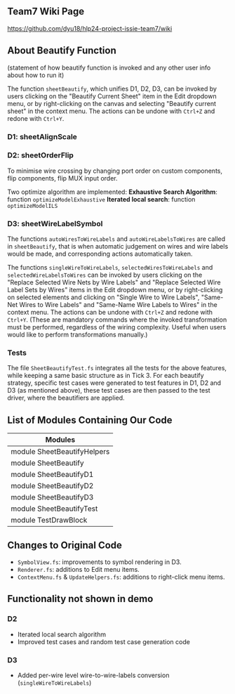 ## Team7 Wiki Page
https://github.com/dyu18/hlp24-project-issie-team7/wiki

## About Beautify Function
(statement of how beautify function is invoked and any other user info about how to run it)

The function `sheetBeautify`, which unifies D1, D2, D3, can be invoked by users clicking on the "Beautify Current Sheet" item in the Edit dropdown menu, or by right-clicking on the canvas and selecting "Beautify current sheet" in the context menu. The actions can be undone with `Ctrl+Z` and redone with `Ctrl+Y`.


### D1: sheetAlignScale


### D2: sheetOrderFlip

To minimise wire crossing by changing port order on custom components, flip components, flip MUX input order.

Two optimize algorithm are implemented:
**Exhaustive Search Algorithm**: function `optimizeModelExhaustive`
**Iterated local search**: function `optimizeModelILS`






### D3: sheetWireLabelSymbol
The functions `autoWiresToWireLabels` and `autoWireLabelsToWires` are called in `sheetBeautify`, that is when automatic judgement on wires and wire labels would be made, and corresponding actions automatically taken.

The functions `singleWireToWireLabels`, `selectedWiresToWireLabels` and `selectedWireLabelsToWires` can be invoked by users clicking on the "Replace Selected Wire Nets by Wire Labels" and "Replace Selected Wire Label Sets by Wires" items in the Edit dropdown menu, or by right-clicking on selected elements and clicking on "Single Wire to Wire Labels", "Same-Net Wires to Wire Labels" and "Same-Name Wire Labels to Wires" in the context menu. The actions can be undone with `Ctrl+Z` and redone with `Ctrl+Y`. (These are mandatory commands where the invoked transformation must be performed, regardless of the wiring complexity. Useful when users would like to perform transformations manually.)

### Tests
The file `SheetBeautifyTest.fs` integrates all the tests for the above features, while keeping a same basic structure as in Tick 3. For each beautify strategy, specific test cases were generated to test features in D1, D2 and D3 (as mentioned above), these test cases are then passed to the test driver, where the beautifiers are applied. 

## List of Modules Containing Our Code
| Modules |
| --- |
| module SheetBeautifyHelpers |
| module SheetBeautify |
| module SheetBeautifyD1 |
| module SheetBeautifyD2 |
| module SheetBeautifyD3 |
| module SheetBeautifyTest |
| module TestDrawBlock |


## Changes to Original Code
- `SymbolView.fs`: improvements to symbol rendering in D3.
- `Renderer.fs`: additions to Edit menu items.
- `ContextMenu.fs` & `UpdateHelpers.fs`: additions to right-click menu items.

## Functionality not shown in demo
### D2
  - Iterated local search algorithm
  - Improved test cases and random test case generation code
### D3
  - Added per-wire level wire-to-wire-labels conversion (`singleWireToWireLabels`)

  